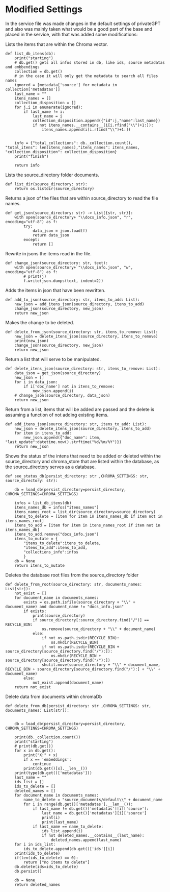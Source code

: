 # Modified Settings

In the service file was made changes in the default settings of privateGPT and also was mainly taken what would be a good part of the base and placed in the service, with that was added some modifications:


Lists the items that are within the Chroma vector.
~~~
def list_db_itens(db):
    print("starting")
    # db.get() gets all infos stored in db, like ids, source metadatas and embbendings
    collection = db.get()
    # in the case it will only get the metadata to search all files names
    ignored = [metadata['source'] for metadata in collection['metadatas']]
    last_name = ""
    itens_names = []
    collection_disposition = []
    for j,i in enumerate(ignored):
        if last_name != i:
            last_name = i
            collection_disposition.append({"id":j,"name":last_name})
            if not itens_names.__contains__(i[i.rfind("\\")+1:]):
                itens_names.append(i[i.rfind("\\")+1:])

        
    info = {"total_collections": db._collection.count(), "total_itens": len(itens_names),"itens_names": itens_names, "collection_disposition": collection_disposition}
    print("finish")

    return info
~~~



Lists the source_directory folder documents.
~~~
def list_dir(source_directory: str):
    return os.listdir(source_directory)
~~~


Returns a json of the files that are within source_directory to read the file names.
~~~
def get_json(source_directory: str) -> List[{str, str}]:
    with open(source_directory+ "\\docs_info.json", "r", encoding="utf-8") as f:
        try:
            data_json = json.load(f)
            return data_json
        except:
            return []
~~~


Rewrite in jsons the items read in the file.
~~~
def change_json(source_directory: str, text):
    with open(source_directory+ "\\docs_info.json", "w", encoding="utf-8") as f:
        # print(j)
        f.write(json.dumps(text, indent=2))
~~~


Adds the items in json that have been rewritten.
~~~
def add_to_json(source_directory: str, itens_to_add: List):
    new_json = add_itens_json(source_directory, itens_to_add)
    change_json(source_directory, new_json)
    return new_json
~~~


Makes the change to be deleted.
~~~
def delete_from_json(source_directory: str, itens_to_remove: List):
    new_json = delete_itens_json(source_directory, itens_to_remove)
    print(new_json)
    change_json(source_directory, new_json)
    return new_json
~~~


Return a list that will serve to be manipulated.
~~~
def delete_itens_json(source_directory: str, itens_to_remove: List):
    data_json = get_json(source_directory)
    new_json = []
    for i in data_json:
        if i['doc_name'] not in itens_to_remove:
            new_json.append(i)
    # change_json(source_directory, data_json)
    return new_json      
~~~


Return from a list, items that will be added are passed and the delete is assuming a function of not adding existing items.
~~~
def add_itens_json(source_directory: str, itens_to_add: List):
    new_json = delete_itens_json(source_directory, itens_to_add)
    for item in itens_to_add:
        new_json.append({"doc_name": item, "last_update":datetime.now().strftime("%d/%m/%Y")})
    return new_json
~~~


Shows the status of the intens that need to be added or deleted within the source_directory and chroma_store that are listed within the database, as the source_directory serves as a database.
~~~
def see_status_db(persist_directory: str ,CHROMA_SETTINGS: str, source_directory: str):
    
    db = load_db(persist_directory=persist_directory, CHROMA_SETTINGS=CHROMA_SETTINGS)
    
    infos = list_db_itens(db)
    itens_names_db = infos["itens_names"]
    itens_names_root = list_dir(source_directory=source_directory)
    itens_to_delete = [item for item in itens_names_db if item not in itens_names_root]
    itens_to_add = [item for item in itens_names_root if item not in itens_names_db]
    itens_to_add.remove("docs_info.json")
    itens_to_mutate = {
        "itens_to_delete":itens_to_delete,
        "itens_to_add":itens_to_add,
        "collections_info":infos
        }
    db = None
    return itens_to_mutate
~~~


Deletes the database root files from the source_directory folder
~~~
def delete_from_root(source_directory: str, documents_names: List[str]):
    not_exist = []
    for document_name in documents_names:
        exists = os.path.isfile(source_directory + "\\" + document_name) and document_name != "docs_info.json"
        if exists:
            print(source_directory)
            if source_directory[:source_directory.find("/")] == RECYCLE_BIN:
                os.remove(source_directory + "\\" + document_name)
            else:
                if not os.path.isdir(RECYCLE_BIN):
                    os.mkdir(RECYCLE_BIN)
                if not os.path.isdir(RECYCLE_BIN + source_directory[source_directory.find("/"):]):
                    os.mkdir(RECYCLE_BIN + source_directory[source_directory.find("/"):])
                shutil.move(source_directory + "\\" + document_name, RECYCLE_BIN + source_directory[source_directory.find("/"):] + "\\" + document_name)
        else:
            not_exist.append(document_name)
    return not_exist
~~~


Delete data from documents within chromaDb
~~~
def delete_from_db(persist_directory: str ,CHROMA_SETTINGS: str, documents_names: List[str]):
    

    db = load_db(persist_directory=persist_directory, CHROMA_SETTINGS=CHROMA_SETTINGS)

    print(db._collection.count())
    print("starting")
    # print(db.get())   
    for x in db.get():
        print("X:" + x)
        if x == 'embeddings':
            continue
        print(db.get()[x].__len__())
    print(type(db.get()['metadatas']))
    last_name = ""
    ids_list = []
    ids_to_delete = []
    deleted_names = []
    for document_name in documents_names:
        name_to_delete = "source_documents/default\\" + document_name
        for i in range(db.get()['metadatas'].__len__()):
            if last_name != db.get()['metadatas'][i]['source']:
                last_name = db.get()['metadatas'][i]['source']
                print(i)
                print(last_name)
            if last_name == name_to_delete:
                ids_list.append(i)
                if not deleted_names.__contains__(last_name):
                    deleted_names.append(last_name)
    for i in ids_list:
        ids_to_delete.append(db.get()['ids'][i])
    print(ids_to_delete)
    if(len(ids_to_delete) == 0):
        return ["no items to delete"]
    db.delete(ids=ids_to_delete)
    db.persist()
    
    db = None
    return deleted_names
~~~
